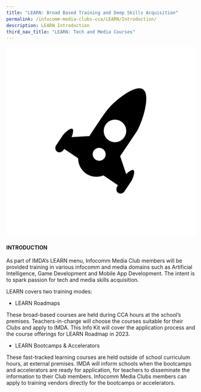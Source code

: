 ```yaml
---
title: "LEARN: Broad Based Training and Deep Skills Acquisition"
permalink: /infocomm-media-clubs-cca/LEARN/Introduction/
description: LEARN Introduction
third_nav_title: "LEARN: Tech and Media Courses"
---
```

![](/images/Icmclub/DISCOVER%20-%20Rocket.png)
#### INTRODUCTION

As part of IMDA’s LEARN menu, Infocomm Media Club members will be provided training in various infocomm and media domains such as Artificial Intelligence, Game Development and Mobile App Development. The intent is to spark passion for tech and media skills acquisition.

LEARN covers two training modes:

* LEARN Roadmaps

These broad-based courses are held during CCA hours at the school’s premises. Teachers-in-charge will choose the courses suitable for their Clubs and apply to IMDA. This Info Kit will cover the application process and the course offerings for LEARN Roadmap in 2023.

* LEARN Bootcamps & Accelerators

These fast-tracked learning courses are held outside of school curriculum hours, at external premises. IMDA will inform schools when the bootcamps and accelerators are ready for application, for teachers to disseminate the information to their Club members. Infocomm Media Clubs members can apply to training vendors directly for the bootcamps or accelerators.